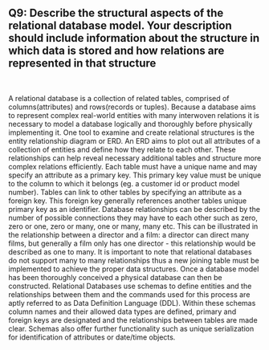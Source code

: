 ## Q9: Describe the structural aspects of the relational database model. Your description should include information about the structure in which data is stored and how relations are represented in that structure  
</br>

A relational database is a collection of related tables, comprised of columns(attributes) and rows(records or tuples). Because a database aims to represent complex real-world entities with many interwoven relations it is necessary to model a database logically and thoroughly before physically implementing it. One tool to examine and create relational structures is the entity relationship diagram or ERD. An ERD aims to plot out all attributes of a collection of entities and define how they relate to each other. These relationships can help reveal necessary additional tables and structure more complex relations efficiently. Each table must have a unique name and may specify an attribute as a primary key. This primary key value must be unique to the column to which it belongs (eg. a customer id or product model number). Tables can link to other tables by specifying an attribute as a foreign key. This foreign key generally references another tables unique primary key as an identifier. Database relationships can be described by the number of possible connections they may have to each other such as zero, zero or one, zero or many, one or many, many etc. This can be illustrated in the relationship between a director and a film: a director can direct many films, but generally a film only has one director - this relationship would be described as one to many. It is important to note that relational databases do not support many to many relationships thus a new joining table must be implemented to achieve the proper data structures. Once a database model has been thoroughly conceived a physical database can then be constructed.  Relational Databases use schemas to define entities and the relationships between them and the commands used for this process are aptly referred to as  Data Definition Language (DDL). Within these schemas column names and their allowed data types are defined, primary and foreign keys are designated and the relationships between tables are made clear. Schemas also offer further functionality such as unique serialization for identification of attributes or date/time objects. 